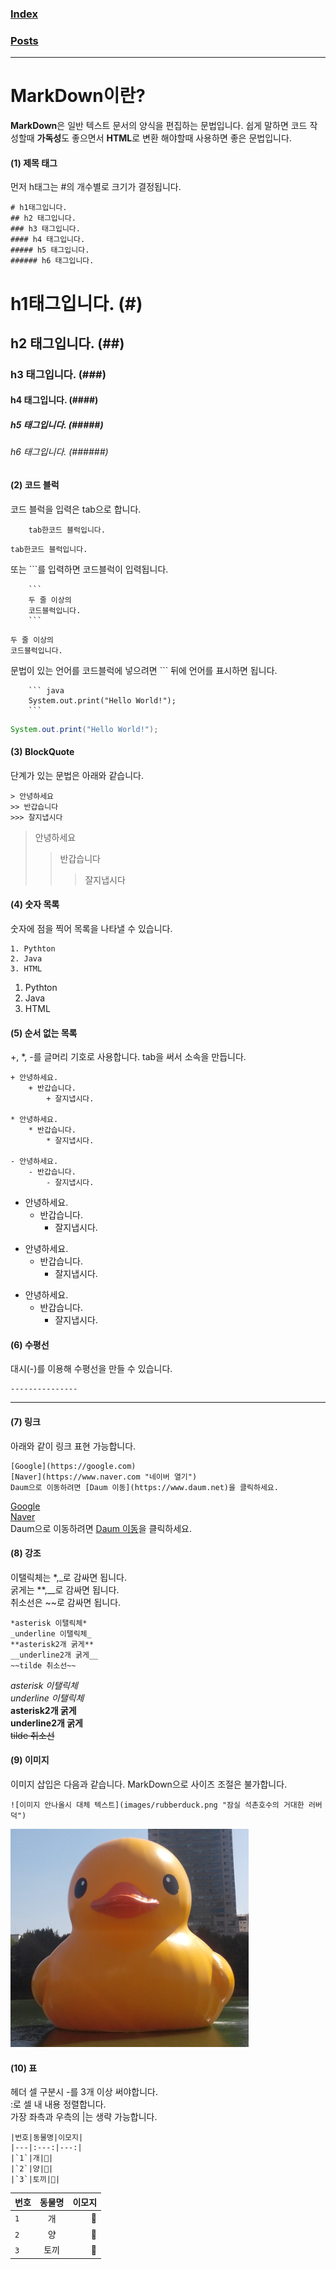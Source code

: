 ### [Index](README.md)

### [Posts](../POSTS.md)

----------------------

# MarkDown이란?
   

**MarkDown**은 일반 텍스트 문서의 양식을 편집하는 문법입니다.
쉽게 말하면 코드 작성할때 **가독성**도 좋으면서 **HTML**로 변환 해야할때 사용하면 좋은 문법입니다.
   

#### (1) 제목 태그
먼저 h태그는 #의 개수별로 크기가 결정됩니다.

```
# h1태그입니다.
## h2 태그입니다.
### h3 태그입니다.
#### h4 태그입니다.
##### h5 태그입니다.
###### h6 태그입니다.
```

# h1태그입니다. (#)

## h2 태그입니다. (##)

### h3 태그입니다. (###)

#### h4 태그입니다. (####)

##### h5 태그입니다. (#####)

###### h6 태그입니다. (######)
   

#### (2) 코드 블럭   
코드 블럭을 입력은 tab으로 합니다.  

```
    tab한코드 블럭입니다.
```

    tab한코드 블럭입니다.


또는 ```를 입력하면 코드블럭이 입력됩니다.

```
    ```
    두 줄 이상의
    코드블럭입니다.
    ```
```

```
두 줄 이상의
코드블럭입니다.
```

문법이 있는 언어를 코드블럭에 넣으려면 ``` 뒤에 언어를 표시하면 됩니다.

```
    ``` java
    System.out.print("Hello World!");
    ```
```

``` java
System.out.print("Hello World!");
```
   

#### (3) BlockQuote
단계가 있는 문법은 아래와 같습니다.

```
> 안녕하세요
>> 반갑습니다
>>> 잘지냅시다
```

> 안녕하세요
>> 반갑습니다
>>> 잘지냅시다
   

#### (4) 숫자 목록
숫자에 점을 찍어 목록을 나타낼 수 있습니다.

```
1. Pythton
2. Java
3. HTML
```

1. Pythton
2. Java
3. HTML
   

#### (5) 순서 없는 목록
+, *, -를 글머리 기호로 사용합니다.
tab을 써서 소속을 만듭니다.

```
+ 안녕하세요.
    + 반갑습니다.
        + 잘지냅시다.

* 안녕하세요.
    * 반갑습니다.
        * 잘지냅시다.

- 안녕하세요.
    - 반갑습니다.
        - 잘지냅시다.
```

+ 안녕하세요.
    + 반갑습니다.
        + 잘지냅시다.

* 안녕하세요.
    * 반갑습니다.
        * 잘지냅시다.

- 안녕하세요.
    - 반갑습니다.
        - 잘지냅시다.
   

#### (6) 수평선
대시(-)를 이용해 수평선을 만들 수 있습니다.

```
---------------
```

---------------
   

#### (7) 링크
아래와 같이 링크 표현 가능합니다.

```
[Google](https://google.com)   
[Naver](https://www.naver.com "네이버 열기")   
Daum으로 이동하려면 [Daum 이동](https://www.daum.net)을 클릭하세요.   
```

[Google](https://google.com)   
[Naver](https://www.naver.com "네이버 열기")   
Daum으로 이동하려면 [Daum 이동](https://www.daum.net)을 클릭하세요.   
   

#### (8) 강조
이탤릭체는 *,_로 감싸면 됩니다.   
굵게는 **,__로 감싸면 됩니다.   
취소선은 ~~로 감싸면 됩니다.   

```
*asterisk 이탤릭체*   
_underline 이탤릭체_   
**asterisk2개 굵게**   
__underline2개 굵게__   
~~tilde 취소선~~  
```

*asterisk 이탤릭체*   
_underline 이탤릭체_   
**asterisk2개 굵게**   
__underline2개 굵게__   
~~tilde 취소선~~   
   

#### (9) 이미지
이미지 삽입은 다음과 같습니다. MarkDown으로 사이즈 조절은 불가합니다.

```
![이미지 안나올시 대체 텍스트](images/rubberduck.png "잠실 석촌호수의 거대한 러버덕")
```

![이미지 안나올시 대체 텍스트](../images/rubberduck.png "잠실 석촌호수의 거대한 러버덕")
   

#### (10) 표
헤더 셀 구분시 -를 3개 이상 써야합니다.   
:로 셀 내 내용 정렬합니다.   
가장 좌측과 우측의 |는 생략 가능합니다.   

```
|번호|동물명|이모지|
|---|:---:|---:|
|`1`|개|🦮|
|`2`|양|🐏|
|`3`|토끼|🐇|
```

|번호|동물명|이모지|
|---|:---:|---:|
|`1`|개|🦮|
|`2`|양|🐏|
|`3`|토끼|🐇|
